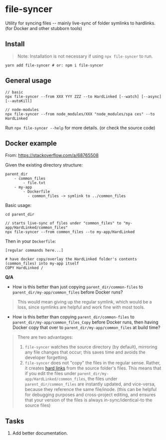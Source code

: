 # file-syncer

Utility for syncing files -- mainly live-sync of folder symlinks to hardlinks. (for Docker and other stubborn tools)

## Install

> Note: Installation is not necessary if using `npx file-syncer` to run.

```
yarn add file-syncer # or: npm i file-syncer
```

## General usage

```
// basic
npx file-syncer --from XXX YYY ZZZ --to HardLinked [--watch] [--async] [--autoKill]

// node-modules
npx file-syncer --from node_modules/XXX "node_modules/spa ces" --to HardLinked
```

Run `npx file-syncer --help` for more details. (or check the source code)

## Docker example

From: https://stackoverflow.com/a/68765508

Given the existing directory structure:
```
parent_dir
    - common_files
        - file.txt
    - my-app
        - Dockerfile
		  - common_files -> symlink to ../common_files
```

Basic usage:
```
cd parent_dir

// starts live-sync of files under "common_files" to "my-app/HardLinked/common_files"
npx file-syncer --from common_files --to my-app/HardLinked
```

Then in your `Dockerfile`:
```
[regular commands here...]

# have docker copy/overlay the HardLinked folder's contents (common_files) into my-app itself
COPY HardLinked /
```

**Q/A**

* How is this better than just copying `parent_dir/common-files` to `parent_dir/my-app/common_files` before Docker runs?
> This would mean giving up the regular symlink, which would be a loss, since symlinks are helpful and work fine with most tools.

* How is this better than copying `parent_dir/common-files` to `parent_dir/my-app/common_files_Copy` before Docker runs, then having Docker copy that over to `parent_dir/my-app/common_files` at build time?
> There are two advantages:
> 1) `file-syncer` watches the source directory (by default), mirroring any file changes that occur; this saves time and avoids the developer forgetting.
> 2) `file-syncer` does not "copy" the files in the regular sense. Rather, it creates [hard links](https://www.geeksforgeeks.org/soft-hard-links-unixlinux) from the source folder's files. This means that if you edit the files under `parent_dir/my-app/HardLinked/common_files`, the files under `parent_dir/common_files` are instantly updated, and vice-versa, because they reference the same file/inode. (this can be helpful for debugging purposes and cross-project editing, and ensures that your version of the files is always in-sync/identical-to the source files)

## Tasks

1) Add better documentation.